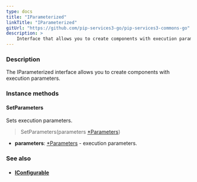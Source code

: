 ```yaml
---
type: docs
title: "IParameterized"
linkTitle: "IParameterized"
gitUrl: "https://github.com/pip-services3-go/pip-services3-commons-go"
description: >
    Interface that allows you to create components with execution parameters.
---
```


### Description

The IParameterized interface allows you to create components with execution parameters.

### Instance methods

#### SetParameters
Sets execution parameters.

> SetParameters(parameters [*Parameters](../parameters))

- **parameters**: [*Parameters](../parameters) - execution parameters.



### See also
- #### [IConfigurable](../../config/iconfigurable)
